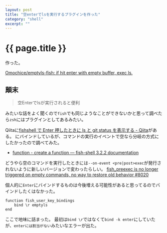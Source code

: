 ```yaml
---
layout: post
title: "空enterでlsを実行するプラグインを作った"
category: "shell"
excerpt: ""
---
```


# {{ page.title }}

作った。

[Omochice/emptyls-fish: if hit enter with empty buffer, exec ls.](https://github.com/Omochice/emptyls-fish)

## 顛末

> 空Enterでlsが実行されると便利

みたいな話をよく聞くので`fish`でも同じようなことができないかと思って調べたら`zsh`にはプラグインとしてあるみたい。

Qiitaに[fishshell で Enter 押したときに ls と git status を表示する - Qiita](https://qiita.com/marcy_o/items/d51773cdd110d77cfdd8)がある。
<c-j>にバインドしているが、コマンドの実行のイベントで空なら分岐の方式にしたかったので調べてみた。

- [function - create a function — fish-shell 3.2.2 documentation](https://fishshell.com/docs/current/cmds/function.html)

どうやら空のコマンドを実行したときには`--on-event <pre|post>exec`が発行されないように新しいバージョンで変わったらしい。
[fish_preexec is no longer triggered on empty commands, no way to restore old behavior #8020](https://github.com/fish-shell/fish-shell/issues/8020)

個人的に`Enter`にバインドするものは今後増える可能性があると思ってるのでバインドしたくはなかった。

```fish
function fish_user_key_bindings
    bind \r emptyls
end
```

ここで地味に詰まった。
最初は`bind \r`ではなくて`bind -k enter`にしていたが、`enterには割当がない`みたいなエラーが出た。


